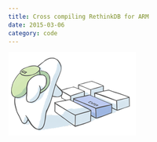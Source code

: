 ```yaml
---
title: Cross compiling RethinkDB for ARM
date: 2015-03-06
category: code
---
```


![](/images/cross/thinker-build.png)